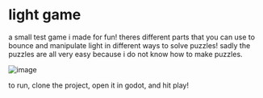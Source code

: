 # light game

a small test game i made for fun! theres different parts that you can use to bounce and manipulate light in different ways to solve puzzles! sadly the puzzles are all very easy because i do not know how to make puzzles.

![image](IMAGE_5169.png)

to run, clone the project, open it in godot, and hit play!
